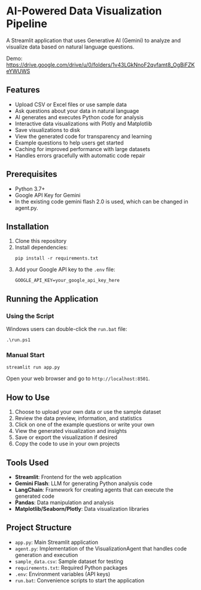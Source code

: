 # AI-Powered Data Visualization Pipeline

A Streamlit application that uses Generative AI (Gemini) to analyze and visualize data based on natural language questions.

Demo: https://drive.google.com/drive/u/0/folders/1v43LGkNnoF2qvfamt8_OgBiFZKeYWUWS

## Features

- Upload CSV or Excel files or use sample data
- Ask questions about your data in natural language
- AI generates and executes Python code for analysis
- Interactive data visualizations with Plotly and Matplotlib
- Save visualizations to disk
- View the generated code for transparency and learning
- Example questions to help users get started
- Caching for improved performance with large datasets
- Handles errors gracefully with automatic code repair

## Prerequisites

- Python 3.7+
- Google API Key for Gemini
- In the existing code gemini flash 2.0 is used, which can be changed in agent.py.

## Installation

1. Clone this repository
2. Install dependencies:
   ```
   pip install -r requirements.txt
   ```
3. Add your Google API key to the `.env` file:
   ```
   GOOGLE_API_KEY=your_google_api_key_here
   ```

## Running the Application

### Using the Script

Windows users can double-click the `run.bat` file:
```
.\run.ps1
```

### Manual Start
```
streamlit run app.py
```

Open your web browser and go to `http://localhost:8501`.

## How to Use

1. Choose to upload your own data or use the sample dataset
2. Review the data preview, information, and statistics
3. Click on one of the example questions or write your own
4. View the generated visualization and insights
5. Save or export the visualization if desired
6. Copy the code to use in your own projects


## Tools Used

- **Streamlit**: Frontend for the web application
- **Gemini Flash**: LLM for generating Python analysis code
- **LangChain**: Framework for creating agents that can execute the generated code
- **Pandas**: Data manipulation and analysis
- **Matplotlib/Seaborn/Plotly**: Data visualization libraries

## Project Structure

- `app.py`: Main Streamlit application
- `agent.py`: Implementation of the VisualizationAgent that handles code generation and execution
- `sample_data.csv`: Sample dataset for testing
- `requirements.txt`: Required Python packages
- `.env`: Environment variables (API keys)
- `run.bat`: Convenience scripts to start the application
